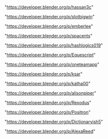 "https://developer.blender.org/p/hassan3c"

"https://developer.blender.org/p/slotbigwin"

"https://developer.blender.org/p/emberlee"

"https://developer.blender.org/p/spacents"

"https://developer.blender.org/p/hashlogics019"

"https://developer.blender.org/p/Equescript"

"https://developer.blender.org/p/oneteamapp"

"https://developer.blender.org/p/ksar"

"https://developer.blender.org/p/katha00"

"https://developer.blender.org/p/alisonpiper"

"https://developer.blender.org/p/Rexodus"

"https://developer.blender.org/p/Positron"

"https://developer.blender.org/p/Dictionaryish5"

"https://developer.blender.org/p/AlexaReed"

 
